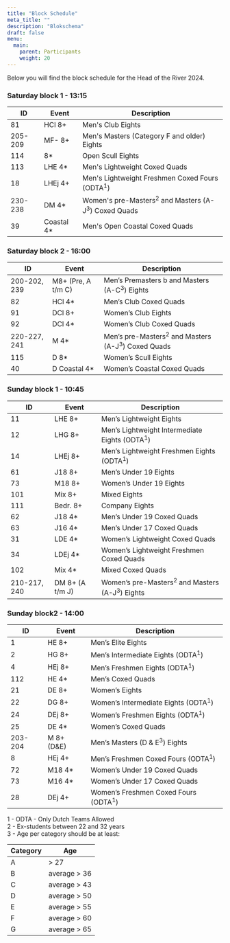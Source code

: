 ```yaml
---
title: "Block Schedule"
meta_title: ""
description: "Blokschema"
draft: false
menu:
  main:
    parent: Participants
    weight: 20
---
```


Below you will find the block schedule for the Head of the River 2024.

### Saturday block 1 - 13:15

| ID      | Event      | Description                                           |
|---------|------------|-------------------------------------------------------|
| 81      | HCl 8+     | Men's Club Eights                                     |
| 205-209 | MF- 8+     | Men's Masters (Category F and older) Eights           |
| 114     | 8*         | Open Scull Eights                                     |
| 113     | LHE 4*     | Men's Lightweight Coxed Quads                         |
| 18      | LHEj 4+    | Men's Lightweight Freshmen Coxed Fours (ODTA<sup>1</sup>)        |
| 230-238 | DM 4*      | Women's pre-Masters<sup>2</sup>  and Masters (A-J<sup>3</sup>)  Coxed Quads |
| 39      | Coastal 4* | Men's Open Coastal Coxed Quads                        |

### Saturday block 2 - 16:00

| ID           | Event              | Description                                  |
|--------------|--------------------|----------------------------------------------|
| 200-202, 239 | M8+ (Pre, A t/m C) | Men’s Premasters b and Masters (A-C<sup>3</sup>) Eights |
| 82           | HCl 4*             | Men’s Club Coxed Quads                       |
| 91           | DCl 8+             | Women’s Club Eights                          |
| 92           | DCl 4*             | Women’s Club Coxed Quads                     |
| 220-227, 241 | M 4*               | Men’s pre-Masters<sup>2</sup> and Masters (A-J<sup>3</sup>) Coxed Quads |
| 115          | D 8*               | Women’s Scull Eights                         |
| 40           | D Coastal 4*       | Women’s Coastal Coxed Quads                  |

### Sunday block 1 - 10:45

| ID           | Event           | Description                                   |
|--------------|-----------------|------------------------------------------------|
| 11           | LHE 8+          | Men’s Lightweight Eights                       |
| 12           | LHG 8+          | Men’s Lightweight Intermediate Eights (ODTA<sup>1</sup>)  |
| 14           | LHEj 8+         | Men’s Lightweight Freshmen Eights (ODTA<sup>1</sup>)      |
| 61           | J18 8+          | Men’s Under 19 Eights                   |
| 73           | M18 8+          | Women’s Under 19 Eights                   |
| 101          | Mix 8+          | Mixed Eights                              |
| 111          | Bedr. 8+        | Company Eights                           |
| 62           | J18 4*          | Men’s Under 19 Coxed Quads            |
| 63           | J16 4*          | Men’s Under 17 Coxed Quads             |
| 31           | LDE 4*          | Women’s Lightweight Coxed Quads          |
| 34           | LDEj 4*         | Women’s Lightweight Freshmen Coxed Quads    |
| 102          | Mix 4*          | Mixed Coxed Quads                       |
| 210-217, 240 | DM 8+ (A t/m J) | Women’s pre-Masters<sup>2</sup> and Masters (A-J<sup>3</sup>) Eights |

### Sunday block2 - 14:00

| ID      | Event      | Description                 |
|---------|------------|------------------------------|
| 1       | HE 8+      | Men’s Elite Eights             |
| 2       | HG 8+      | Men’s Intermediate Eights (ODTA<sup>1</sup>)        |
| 4       | HEj 8+     | Men’s Freshmen Eights (ODTA<sup>1</sup>)        |
| 112     | HE 4*      | Men’s Coxed Quads      |
| 21      | DE 8+      | Women’s Eights             |
| 22      | DG 8+      | Women’s Intermediate Eights (ODTA<sup>1</sup>)       |
| 24      | DEj 8+     | Women’s Freshmen Eights (ODTA<sup>1</sup>)       |
| 25      | DE 4*      | Women’s Coxed Quads      |
| 203-204 | M 8+ (D&E) | Men’s Masters (D & E<sup>3</sup>) Eights         |
| 8       | HEj 4+     | Men’s Freshmen Coxed Fours (ODTA<sup>1</sup>)   |
| 72      | M18 4*     | Women’s Under 19 Coxed Quads |
| 73      | M16 4*     | Women’s Under 17 Coxed Quads  |
| 28      | DEj 4+     | Women’s Freshmen Coxed Fours (ODTA<sup>1</sup>)   |

1 - ODTA - Only Dutch Teams Allowed   
2 - Ex-students between 22 and 32 years   
3 - Age per category should be at least:

<div class = "minitable">

| Category | Age          |
|-----------|--------------|
| A         | > 27         |
| B         | average > 36 |
| C         | average > 43 |
| D         | average > 50 |
| E         | average > 55 |
| F         | average > 60 |
| G         | average > 65 |   
     
</div>